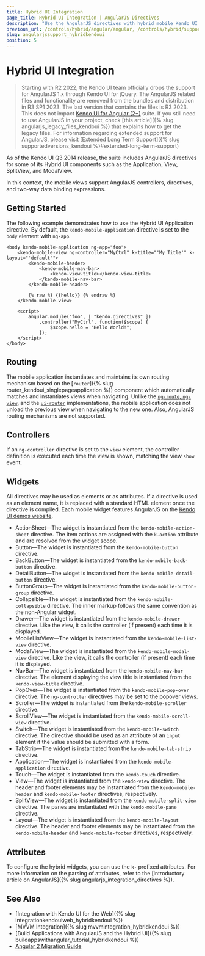 ```yaml
---
title: Hybrid UI Integration
page_title: Hybrid UI Integration | AngularJS Directives
description: "Use the AngularJS directives with hybrid mobile Kendo UI components."
previous_url: /controls/hybrid/angular/angular, /controls/hybrid/support/angular/angular, /AngularJS/angular-hybrid
slug: angularjssupport_hybridkendoui
position: 5
---
```


# Hybrid UI Integration

> Starting with R2 2022, the Kendo UI team officially drops the support for AngularJS 1.x through Kendo UI for jQuery. The AngularJS related files and functionality are removed from the bundles and distribution in R3 SP1 2023. The last version that contains the files is R3 2023.
> This does not impact [Kendo UI for Angular (2+)](https://www.telerik.com/kendo-angular-ui) suite.
> If you still need to use AngularJS in your project, check [this article]({% slug angularjs_legacy_files_kendoui %}) that explains how to get the legacy files.
>For information regarding extended support for AngularJS, please visit [Extended Long Term Support]({% slug supportedversions_kendoui %}#extended-long-term-support)

As of the Kendo UI Q3 2014 release, the suite includes AngularJS directives for some of its Hybrid UI components such as the Application, View, SplitView, and ModalView.

In this context, the mobile views support AngularJS controllers, directives, and two-way data binding expressions.

## Getting Started

The following example demonstrates how to use the Hybrid UI Application directive. By default, the `kendo-mobile-application` directive is set to the `body` element with `ng-app`.

    <body kendo-mobile-application ng-app="foo">
        <kendo-mobile-view ng-controller="MyCtrl" k-title="'My Title'" k-layout="'default'">
            <kendo-mobile-header>
                <kendo-mobile-nav-bar>
                    <kendo-view-title></kendo-view-title>
                </kendo-mobile-nav-bar>
            </kendo-mobile-header>

            {% raw %} {{hello}} {% endraw %}
        </kendo-mobile-view>

        <script>
            angular.module("foo", [ "kendo.directives" ])
                .controller("MyCtrl", function($scope) {
                    $scope.hello = "Hello World!";
                });
        </script>
    </body>

## Routing

The mobile application instantiates and maintains its own routing mechanism based on the [`router`]({% slug router_kendoui_singlepageapplication %}) component which automatically matches and instantiates views when navigating. Unlike the [`ng-route`, `ng-view`](https://docs.angularjs.org/api/ngRoute), and the [`ui-router`](https://github.com/angular-ui/ui-router) implementations, the mobile application does not unload the previous view when navigating to the new one. Also, AngularJS routing mechanisms are not supported.

## Controllers

If an `ng-controller` directive is set to the `view` element, the controller definition is executed each time the view is shown, matching the view `show`
event.

## Widgets

All directives may be used as elements or as attributes. If a directive is used as an element name, it is replaced with a standard HTML element once the directive is compiled. Each mobile widget features AngularJS on the [Kendo UI demos website](https://demos.telerik.com/kendo-ui/).

* ActionSheet&mdash;The widget is instantiated from the `kendo-mobile-action-sheet` directive. The item actions are assigned with the `k-action` attribute and are resolved from the widget scope.
* Button&mdash;The widget is instantiated from the `kendo-mobile-button` directive.
* BackButton&mdash;The widget is instantiated from the `kendo-mobile-back-button` directive.
* DetailButton&mdash;The widget is instantiated from the `kendo-mobile-detail-button` directive.
* ButtonGroup&mdash;The widget is instantiated from the `kendo-mobile-button-group` directive.
* Collapsible&mdash;The widget is instantiated from the `kendo-mobile-collapsible` directive. The inner markup follows the same convention as the non-Angular widget.
* Drawer&mdash;The widget is instantiated from the `kendo-mobile-drawer` directive. Like the view, it calls the controller (if present) each time it is displayed.
* MobileListView&mdash;The widget is instantiated from the `kendo-mobile-list-view` directive.
* ModalView&mdash;The widget is instantiated from the `kendo-mobile-modal-view` directive. Like the view, it calls the controller (if present) each time it is displayed.
* NavBar&mdash;The widget is instantiated from the `kendo-mobile-nav-bar` directive. The element displaying the view title is instantiated from the `kendo-view-title` directive.
* PopOver&mdash;The widget is instantiated from the `kendo-mobile-pop-over` directive. The `ng-controller` directives may be set to the popover views.
* Scroller&mdash;The widget is instantiated from the `kendo-mobile-scroller` directive.
* ScrollView&mdash;The widget is instantiated from the `kendo-mobile-scroll-view` directive.
* Switch&mdash;The widget is instantiated from the `kendo-mobile-switch` directive. The directive should be used as an attribute of an `input` element if the value should be submitted with a form.
* TabStrip&mdash;The widget is instantiated from the `kendo-mobile-tab-strip` directive.
* Application&mdash;The widget is instantiated from the `kendo-mobile-application` directive.
* Touch&mdash;The widget is instantiated from the `kendo-touch` directive.
* View&mdash;The widget is instantiated from the `kendo-view` directive. The header and footer elements may be instantiated from the `kendo-mobile-header` and `kendo-mobile-footer` directives, respectively.
* SplitView&mdash;The widget is instantiated from the `kendo-mobile-split-view` directive. The panes are instantiated with the `kendo-mobile-pane` directive.
* Layout&mdash;The widget is instantiated from the `kendo-mobile-layout` directive. The header and footer elements may be instantiated from the `kendo-mobile-header` and `kendo-mobile-footer` directives, respectively.

## Attributes

To configure the hybrid widgets, you can use the `k-` prefixed attributes. For more information on the parsing of attributes, refer to the [introductory article on AngularJS]({% slug angularjs_integration_directives %}).

## See Also

* [Integration with Kendo UI for the Web]({% slug integrationkendouiweb_hybridkendoui %})
* [MVVM Integration]({% slug mvvmintegration_hybridkendoui %})
* [Build Applications with AngularJS and the Hybrid UI]({% slug buildappswithangular_tutorial_hybridkendoui %})
* [Angular 2 Migration Guide](https://www.telerik.com/blogs/ngmigrate-helps-you-move-from-angularjs-1-to-angular-2)
